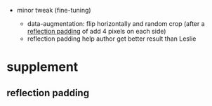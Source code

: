 - minor tweak (fine-tuning)

  - data-augmentation: flip horizontally and random crop (after a [reflection padding](#reflection-padding) of add 4 pixels on each side)
  - reflection padding help author get better result than Leslie

# supplement

## reflection padding
